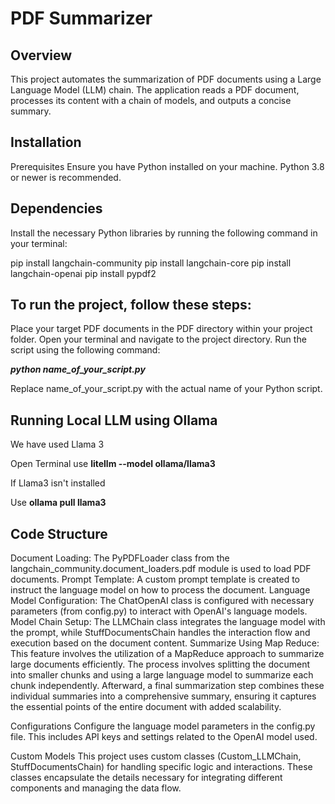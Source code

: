 <h1>PDF Summarizer</h1>

Overview
-----------------
This project automates the summarization of PDF documents using a Large Language Model (LLM) chain. The application reads a PDF document, processes its content with a chain of models, and outputs a concise summary.

Installation
-----------------------
Prerequisites
Ensure you have Python installed on your machine. Python 3.8 or newer is recommended.

Dependencies
---------------------
Install the necessary Python libraries by running the following command in your terminal:

pip install langchain-community 
pip install langchain-core 
pip install langchain-openai
pip install pypdf2

To run the project, follow these steps:
----------------------------------------

Place your target PDF documents in the PDF directory within your project folder.
Open your terminal and navigate to the project directory.
Run the script using the following command:

<b>*python name_of_your_script.py*</b>

Replace name_of_your_script.py with the actual name of your Python script.

Running Local LLM using Ollama
----------------------------------------------
We have used Llama 3

Open Terminal use <b>litellm --model ollama/llama3</b>

If Llama3 isn't installed

Use <b>ollama pull llama3</b>


Code Structure
-------------------
Document Loading: The PyPDFLoader class from the langchain_community.document_loaders.pdf module is used to load PDF documents.
Prompt Template: A custom prompt template is created to instruct the language model on how to process the document.
Language Model Configuration: The ChatOpenAI class is configured with necessary parameters (from config.py) to interact with OpenAI's language models.
Model Chain Setup: The LLMChain class integrates the language model with the prompt, while StuffDocumentsChain handles the interaction flow and execution based on the document content.
Summarize Using Map Reduce: This feature involves the utilization of a MapReduce approach to summarize large documents efficiently. The process involves splitting the document into smaller chunks and using a large language model to summarize each chunk independently. Afterward, a final summarization step combines these individual summaries into a comprehensive summary, ensuring it captures the essential points of the entire document with added scalability.

Configurations
Configure the language model parameters in the config.py file. This includes API keys and settings related to the OpenAI model used.

Custom Models
This project uses custom classes (Custom_LLMChain, StuffDocumentsChain) for handling specific logic and interactions. These classes encapsulate the details necessary for integrating different components and managing the data flow.
